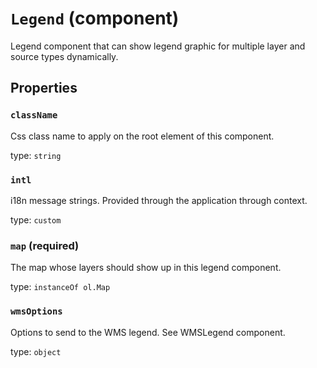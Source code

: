 `Legend` (component)
====================

Legend component that can show legend graphic for multiple layer and source types dynamically.

Properties
----------

### `className`

Css class name to apply on the root element of this component.

type: `string`


### `intl`

i18n message strings. Provided through the application through context.

type: `custom`


### `map` (required)

The map whose layers should show up in this legend component.

type: `instanceOf ol.Map`


### `wmsOptions`

Options to send to the WMS legend. See WMSLegend component.

type: `object`

